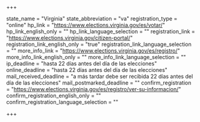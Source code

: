 +++

state_name = "Virginia"
state_abbreviation = "va"
registration_type = "online"
hp_link = "https://www.elections.virginia.gov/es/votar/"
hp_link_english_only = ""
hp_link_language_selection = ""
registration_link = "https://www.elections.virginia.gov/citizen-portal/"
registration_link_english_only = "true"
registration_link_language_selection = ""
more_info_link = "https://www.elections.virginia.gov/es/registro/"
more_info_link_english_only = ""
more_info_link_language_selection = ""
ip_deadline = "hasta 22 días antes del día de las elecciones"
online_deadline = "hasta 22 días antes del día de las elecciones"
mail_received_deadline = "a más tardar debe ser recibida 22 días antes del día de las elecciones"
mail_postmarked_deadline = ""
confirm_registration = "https://www.elections.virginia.gov/es/registro/ver-su-informacion/"
confirm_registration_english_only = ""
confirm_registration_language_selection = ""

+++